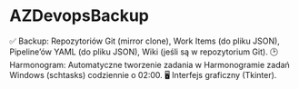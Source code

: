 # AZDevopsBackup
✅ Backup:
Repozytoriów Git (mirror clone),
Work Items (do pliku JSON),
Pipeline’ów YAML (do pliku JSON),
Wiki (jeśli są w repozytorium Git).
🕑 Harmonogram:
Automatyczne tworzenie zadania w Harmonogramie zadań Windows (schtasks) codziennie o 02:00.
🖥️ Interfejs graficzny (Tkinter).
